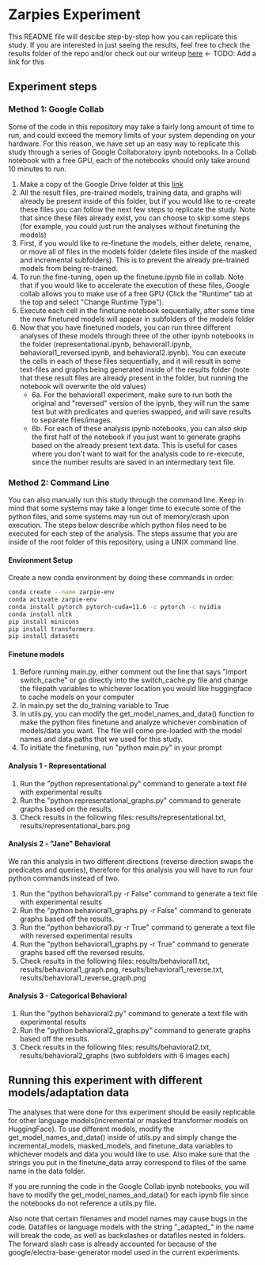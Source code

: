 # Zarpies Experiment
This README file will descibe step-by-step how you can replicate this study. If you are interested in just seeing the results, feel free to check the results folder of the repo and/or check out our writeup [here]() <- TODO: Add a link for this

## Experiment steps

### Method 1: Google Collab
Some of the code in this repository may take a fairly long amount of time to run,
and could exceed the memory limits of your system depending on your hardware. For 
this reason, we have set up an easy way to replicate this study through a series of
Google Collaboratory ipynb notebooks. In a Collab notebook with a free GPU, each of the
notebooks should only take around 10 minutes to run.

1. Make a copy of the Google Drive folder at this [link](https://drive.google.com/drive/folders/1Wh0iZ5YH933eFqr99-pTqlhimua8Kx10?usp=share_link)
2. All the result files, pre-trained models, training data, and graphs will already be present inside of this folder, 
but if you would like to re-create these files you can follow the next few steps to replicate the study. Note that since
these files already exist, you can choose to skip some steps (for example, you could just run the analyses without finetuning the models)
3. First, if you would like to re-finetune the models, either delete, rename, or move all of files in the models folder (delete files inside of the masked and incremental subfolders). This is to prevent the already pre-trained models from being re-trained.
4. To run the fine-tuning, open up the finetune.ipynb file in collab. Note that if you would like to accelerate the execution of these files, Google collab allows you to make use of a free GPU (Click the "Runtime" tab at the top and select "Change Runtime Type").
5. Execute each cell in the finetune notebook sequentially, after some time the new finetuned models will appear in subfolders of the models folder
6. Now that you have finetuned models, you can run three different analyses of these models through three of the other ipynb notebooks in the folder (representational.ipynb, behavioral1.ipynb, behavioral1_reversed.ipynb, and behavioral2.ipynb). You can execute the cells in each of these files sequentially, and it will result in some text-files and graphs being generated inside of the results folder (note that these result files are already present in the folder, but running the notebook will overwrite the old values)
    * 6a. For the behavioral1 experiment, make sure to run both the original and "reversed" version of the ipynb, they will run the same test but with predicates and queries swapped, and will save results to separate files/images.
    * 6b. For each of these analysis ipynb notebooks, you can also skip the first half of the notebook if you just want to generate graphs based on the already present text data. This is useful for cases where you don't want to wait for the analysis code to re-execute, since the number results are saved in an intermediary text file.

### Method 2: Command Line
You can also manually run this study through the command line. Keep in mind that some systems may take a longer time to execute some of the python files, and some systems may run out of memory/crash upon execution. The steps below describe which python files need to be executed for each step of the analysis. The steps assume that you are inside of the root folder of this repository, using a UNIX command line.

#### Environment Setup
Create a new conda environment by doing these commands in order:
```bash
conda create --name zarpie-env
conda activate zarpie-env
conda install pytorch pytorch-cuda=11.6 -c pytorch -c nvidia
conda install nltk
pip install minicons
pip install transformers
pip install datasets
```

#### Finetune models
1. Before running main.py, either comment out the line that says "import switch_cache"
or go directly into the switch_cache.py file and change the filepath variables to 
whichever location you would like huggingface to cache models on your computer
2. In main.py set the do_training variable to True
3. In utils.py, you can modify the get_model_names_and_data() function to make the
python files finetune and analyze whichever combination of models/data you want.
The file will come pre-loaded with the model names and data paths that we used for this
study.
4. To initiate the finetuning, run "python main.py" in your prompt

#### Analysis 1 - Representational
1. Run the "python representational.py" command to generate a text file with experimental results
2. Run the "python representational_graphs.py" command to generate graphs based on the results.
3. Check results in the following files: results/representational.txt, results/representational_bars.png

#### Analysis 2 - "Jane" Behavioral
We ran this analysis in two different directions (reverse direction swaps the predicates and queries),
therefore for this analysis you will have to run four python commands instead of two.
1. Run the "python behavioral1.py -r False" command to generate a text file with experimental results
2. Run the "python behavioral1_graphs.py -r False" command to generate graphs based off the results.
3. Run the "python behavioral1.py -r True" command to generate a text file with reversed experimental results
4. Run the "python behavioral1_graphs.py -r True" command to generate graphs based off the reversed results.
5. Check results in the following files: results/behavioral1.txt, results/behavioral1_graph.png, results/behavioral1_reverse.txt, results/behavioral1_reverse_graph.png

#### Analysis 3 - Categorical Behavioral
1. Run the "python behavioral2.py" command to generate a text file with experimental results
2. Run the "python behavioral2_graphs.py" command to generate graphs based off the results.
3. Check results in the following files: results/behavioral2.txt, results/behavioral2_graphs (two subfolders with 6 images each)

## Running this experiment with different models/adaptation data
The analyses that were done for this experiment should be easily replicable for
other language models(incremental or masked transformer models on HuggingFace).
To use different models, modify the get_model_names_and_data() inside of utils.py
and simply change the incremental_models, masked_models, and finetune_data variables to whichever
models and data you would like to use. Also make sure that the strings you put in the finetune_data
array correspond to files of the same name in the data folder.

If you are running the code in the Google Collab ipynb notebooks, you will have to 
modify the get_model_names_and_data() for each ipynb file since the notebooks do not
reference a utils.py file.

Also note that certain filenames and model names may cause bugs in the code.
Datafiles or language models with the string "\_adapted\_" in the name will break the code,
as well as backslashes or datafiles nested in folders. The forward slash case is already 
accounted for because of the google/electra-base-generator model used in the current experiments.